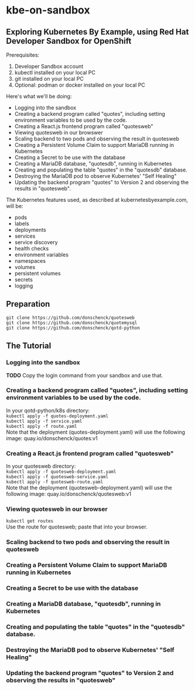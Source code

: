 # kbe-on-sandbox

## Exploring Kubernetes By Example, using Red Hat Developer Sandbox for OpenShift

Prerequisites:
1. Developer Sandbox account
1. kubectl installed on your local PC
1. git installed on your local PC
1. Optional: podman or docker installed on your local PC

Here's what we'll be doing:
* Logging into the sandbox
* Creating a backend program called "quotes", including setting environment variables to be used by the code.
* Creating a React.js frontend program called "quotesweb"
* Viewing quotesweb in our browswer
* Scaling backend to two pods and observing the result in quotesweb
* Creating a Persistent Volume Claim to support MariaDB running in Kubernetes
* Creating a Secret to be use with the database
* Creating a MariaDB database, "quotesdb", running in Kubernetes
* Creating and populating the table "quotes" in the "quotesdb" database.
* Destroying the MariaDB pod to observe Kubernetes' "Self Healing"
* Updating the backend program "quotes" to Version 2 and observing the results in "quotesweb".

The Kubernetes features used, as described at kubernetesbyexample.com, will be:
* pods
* labels
* deployments
* services
* service discovery
* health checks
* environment variables
* namespaces
* volumes
* persistent volumes
* secrets
* logging

## Preparation
`git clone https://github.com/donschenck/quotesweb`  
`git clone https://github.com/donschenck/quotemysql`  
`git clone https://github.com/donschenck/qotd-python`


## The Tutorial
### Logging into the sandbox
**TODO** Copy the login command from your sandbox and use that.
### Creating a backend program called "quotes", including setting environment variables to be used by the code.
In your qotd-python/k8s directory:  
`kubectl apply -f quotes-deployment.yaml`  
`kubectl apply -f service.yaml`  
`kubectl apply -f route.yaml`  
Note that the deployment (quotes-deployment.yaml) will use the following image:
quay.io/donschenck/quotes:v1


### Creating a React.js frontend program called "quotesweb"
In your quotesweb directory:  
`kubectl apply -f quotesweb-deployment.yaml`  
`kubectl apply -f quotesweb-service.yaml`  
`kubectl apply -f quotesweb-route.yaml`  
Note that the deployment (quotesweb-deployment.yaml) will use the following image:
quay.io/donschenck/quotesweb:v1

### Viewing quotesweb in our browser
`kubectl get routes`  
Use the route for quotesweb; paste that into your browser.

### Scaling backend to two pods and observing the result in quotesweb
### Creating a Persistent Volume Claim to support MariaDB running in Kubernetes
### Creating a Secret to be use with the database
### Creating a MariaDB database, "quotesdb", running in Kubernetes
### Creating and populating the table "quotes" in the "quotesdb" database.
### Destroying the MariaDB pod to observe Kubernetes' "Self Healing"
### Updating the backend program "quotes" to Version 2 and observing the results in "quotesweb"